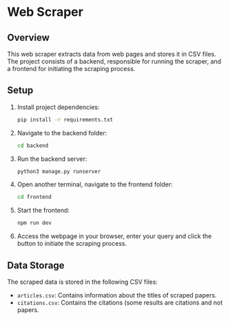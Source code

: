 # Web Scraper

## Overview

This web scraper extracts data from web pages and stores it in CSV files. The project consists of a backend, responsible for running the scraper, and a frontend for initiating the scraping process.

## Setup

1. Install project dependencies:

   ```bash
   pip install -r requirements.txt
   ```

2. Navigate to the backend folder:

   ```bash
   cd backend
   ```

3. Run the backend server:

   ```bash
   python3 manage.py runserver
   ```

4. Open another terminal, navigate to the frontend folder:

   ```bash
   cd frontend
   ```

5. Start the frontend:

   ```bash
   npm run dev
   ```

6. Access the webpage in your browser, enter your query and click the button to initiate the scraping process.

## Data Storage

The scraped data is stored in the following CSV files:

- `articles.csv`: Contains information about the titles of scraped papers.
- `citations.csv`: Contains the citations (some results are citations and not papers.
